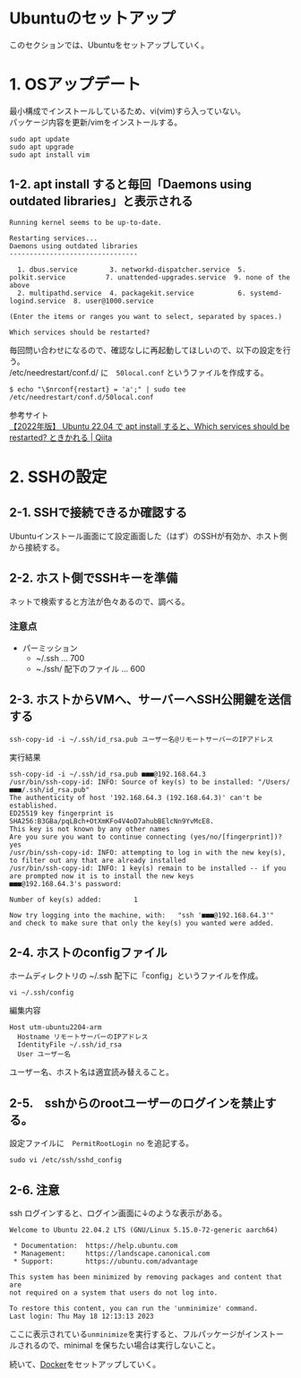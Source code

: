 Ubuntuのセットアップ
===

このセクションでは、Ubuntuをセットアップしていく。  

# 1. OSアップデート
最小構成でインストールしているため、vi(vim)すら入っていない。  
パッケージ内容を更新/vimをインストールする。

```
sudo apt update
sudo apt upgrade
sudo apt install vim
```

## 1-2. apt install すると毎回「Daemons using outdated libraries」と表示される

```
Running kernel seems to be up-to-date.

Restarting services...
Daemons using outdated libraries
--------------------------------

  1. dbus.service        3. networkd-dispatcher.service  5. polkit.service          7. unattended-upgrades.service  9. none of the above
  2. multipathd.service  4. packagekit.service           6. systemd-logind.service  8. user@1000.service

(Enter the items or ranges you want to select, separated by spaces.)

Which services should be restarted?
```

毎回問い合わせになるので、確認なしに再起動してほしいので、以下の設定を行う。  
/etc/needrestart/conf.d/ に　`50local.conf` というファイルを作成する。

```
$ echo "\$nrconf{restart} = 'a';" | sudo tee /etc/needrestart/conf.d/50local.conf
```

参考サイト  
[【2022年版】 Ubuntu 22.04 で apt install すると、Which services should be restarted? ときかれる | Qiita](https://qiita.com/nouernet/items/ffe0615c14147863de7a)


# 2. SSHの設定

## 2-1. SSHで接続できるか確認する
Ubuntuインストール画面にて設定画面した（はず）のSSHが有効か、ホスト側から接続する。

## 2-2. ホスト側でSSHキーを準備

ネットで検索すると方法が色々あるので、調べる。
### 注意点

- パーミッション
    - ~/.ssh ... 700
    - ~./ssh/ 配下のファイル ... 600

## 2-3. ホストからVMへ、サーバーへSSH公開鍵を送信する

```
ssh-copy-id -i ~/.ssh/id_rsa.pub ユーザー名@リモートサーバーのIPアドレス
```

実行結果  
```
ssh-copy-id -i ~/.ssh/id_rsa.pub ■■■@192.168.64.3
/usr/bin/ssh-copy-id: INFO: Source of key(s) to be installed: "/Users/■■■/.ssh/id_rsa.pub"
The authenticity of host '192.168.64.3 (192.168.64.3)' can't be established.
ED25519 key fingerprint is SHA256:B3GBa/pqLBch+OtXmKFo4V4oD7ahubBElcNn9YvMcE8.
This key is not known by any other names
Are you sure you want to continue connecting (yes/no/[fingerprint])? yes
/usr/bin/ssh-copy-id: INFO: attempting to log in with the new key(s), to filter out any that are already installed
/usr/bin/ssh-copy-id: INFO: 1 key(s) remain to be installed -- if you are prompted now it is to install the new keys
■■■@192.168.64.3's password:

Number of key(s) added:        1

Now try logging into the machine, with:   "ssh '■■■@192.168.64.3'"
and check to make sure that only the key(s) you wanted were added.
```


## 2-4. ホストのconfigファイル

ホームディレクトリの ~/.ssh 配下に「config」というファイルを作成。
```
vi ~/.ssh/config
```

編集内容  
```
Host utm-ubuntu2204-arm
  Hostname リモートサーバーのIPアドレス
  IdentityFile ~/.ssh/id_rsa
  User ユーザー名
```

ユーザー名、ホスト名は適宜読み替えること。


## 2-5.　sshからのrootユーザーのログインを禁止する。

設定ファイルに　`PermitRootLogin no` を追記する。  
```
sudo vi /etc/ssh/sshd_config
```

## 2-6. 注意

ssh ログインすると、ログイン画面に↓のような表示がある。

```
Welcome to Ubuntu 22.04.2 LTS (GNU/Linux 5.15.0-72-generic aarch64)

 * Documentation:  https://help.ubuntu.com
 * Management:     https://landscape.canonical.com
 * Support:        https://ubuntu.com/advantage

This system has been minimized by removing packages and content that are
not required on a system that users do not log into.

To restore this content, you can run the 'unminimize' command.
Last login: Thu May 18 12:13:13 2023
```

ここに表示されている`unminimize`を実行すると、フルパッケージがインストールされるので、minimal を保ちたい場合は実行しないこと。


続いて、[Docker](./DOCKER.md)をセットアップしていく。

